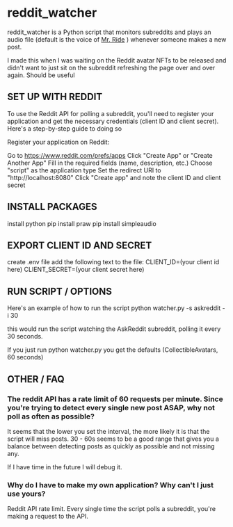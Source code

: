# reddit_watcher 

reddit_watcher is a Python script that monitors subreddits and plays an audio file (default is the voice of [Mr. Ride](https://www.youtube.com/shorts/fTCKVLNDs20)
) whenever someone makes a new post.

I made this when I was waiting on the Reddit avatar NFTs to be released and didn't want to just sit on the subreddit refreshing the page over and over again. Should be useful

## SET UP WITH REDDIT

To use the Reddit API for polling a subreddit, you'll need to register your application and get the necessary credentials (client ID and client secret). Here's a step-by-step guide to doing so

Register your application on Reddit:

Go to https://www.reddit.com/prefs/apps
Click "Create App" or "Create Another App"
Fill in the required fields (name, description, etc.)
Choose "script" as the application type
Set the redirect URI to "http://localhost:8080"
Click "Create app" and note the client ID and client secret

## INSTALL PACKAGES 

install python
pip install praw
pip install simpleaudio

## EXPORT CLIENT ID AND SECRET

create .env file
add the following text to the file:
CLIENT_ID=(your client id here)
CLIENT_SECRET=(your client secret here)

## RUN SCRIPT / OPTIONS

Here's an example of how to run the script
python watcher.py -s askreddit -i 30

this would run the script watching the AskReddit subreddit, polling it every 30 seconds. 

If you just run python watcher.py you get the defaults (CollectibleAvatars, 60 seconds)

## OTHER / FAQ

### The reddit API has a rate limit of 60 requests per minute. Since you're trying to detect every single new post ASAP, why not poll as often as possible?

It seems that the lower you set the interval, the more likely it is that the script will miss posts. 30 - 60s seems to be a good range that gives you a balance between detecting posts as quickly as possible and not missing any.

If I have time in the future I will debug it.

### Why do I have to make my own application? Why can't I just use yours?

Reddit API rate limit. Every single time the script polls a subreddit, you're making a request to the API.